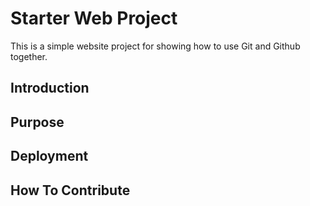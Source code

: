 # Starter Web Project

This is a simple website project for
showing how to use Git and Github together.
## Introduction
## Purpose
## Deployment
## How To Contribute